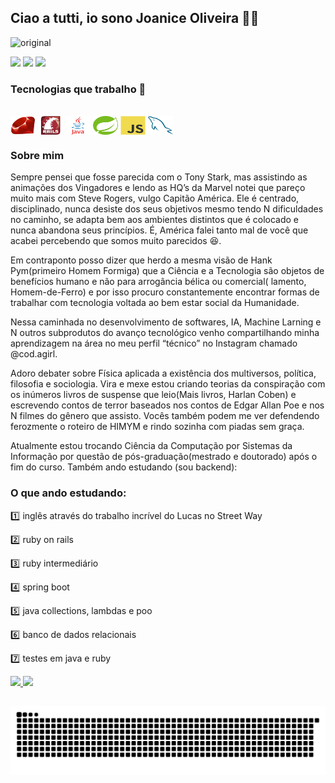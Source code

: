 ## Ciao a tutti, io sono Joanice Oliveira 👩‍💻 

![original](https://user-images.githubusercontent.com/40921734/121716632-a1a90780-cab6-11eb-8ef8-7e1e415c8071.gif)

<div> 
  <a href="https://www.instagram.com/cod.agirl/" target="_blank"><img src="https://img.shields.io/badge/-Instagram-%23E4405F?style=for-the-badge&logo=instagram&logoColor=white" target="_blank"></a>
  <a href = "mailto: jhoaniceoliveira@gmail.com"><img src="https://img.shields.io/badge/-Gmail-%23333?style=for-the-badge&logo=gmail&logoColor=white" target="_blank"></a>
  <a href="https://www.linkedin.com/in/joanice-oliveira-3787b3127/" target="_blank"><img src="https://img.shields.io/badge/-LinkedIn-%230077B5?style=for-the-badge&logo=linkedin&logoColor=white" target="_blank"></a> 
 </div>
 
 ### Tecnologias que trabalho 🤖
<div style="display: inline_block"><br>
  <img align="center" alt="Ruby" height="30" width="40" src="https://github.com/devicons/devicon/blob/master/icons/ruby/ruby-original.svg">
  <img align="center" alt="Rails" height="30" width="40" src="https://github.com/devicons/devicon/blob/master/icons/rails/rails-original-wordmark.svg">
  <img align="center" alt="Java" height="30" width="40" src="https://github.com/devicons/devicon/blob/master/icons/java/java-original-wordmark.svg">
  <img align="center" alt="Spring Boot" height="30" width="40" src="https://github.com/devicons/devicon/blob/master/icons/spring/spring-original.svg">
  <img align="center" alt="JS" height="30" width="40" src="https://github.com/devicons/devicon/blob/master/icons/javascript/javascript-original.svg">
  <img align="center" alt="MySQL" height="30" width="40" src="https://github.com/devicons/devicon/blob/master/icons/mysql/mysql-original.svg">
   
</div>

### Sobre mim
Sempre pensei que fosse parecida com o Tony Stark, mas assistindo as animações dos Vingadores e lendo as HQ’s da Marvel notei que pareço muito mais com Steve Rogers, vulgo Capitão América. Ele é centrado, disciplinado, nunca desiste dos seus objetivos mesmo tendo N dificuldades no caminho, se adapta bem aos ambientes distintos que é colocado e nunca abandona seus princípios. É, América falei tanto mal de você que acabei percebendo que somos muito parecidos 😆.

Em contraponto posso dizer que herdo a mesma visão de Hank Pym(primeiro Homem Formiga) que a Ciência e a Tecnologia são objetos de benefícios humano e não para arrogância bélica ou comercial( lamento, Homem-de-Ferro) e por isso procuro constantemente encontrar formas de trabalhar com tecnologia voltada ao bem estar social da Humanidade.

Nessa caminhada no desenvolvimento de softwares, IA, Machine Larning e N outros subprodutos do avanço tecnológico venho compartilhando minha aprendizagem na área no meu perfil “técnico” no Instagram chamado @cod.agirl.

Adoro debater sobre Física aplicada a existência dos multiversos, política, filosofia e sociologia. Vira e mexe estou criando teorias da conspiração com os inúmeros livros de suspense que leio(Mais livros, Harlan Coben) e escrevendo contos de terror baseados nos contos de Edgar Allan Poe e nos N filmes do gênero que assisto. Vocês também podem me ver defendendo ferozmente o roteiro de HIMYM e rindo sozinha com piadas sem graça.

Atualmente estou trocando Ciência da Computação por Sistemas da Informação por questão de pós-graduação(mestrado e doutorado) após o fim do curso. Também ando estudando (sou backend):

### O que ando estudando:

:one: inglês através do trabalho incrível do Lucas no Street Way

:two: ruby on rails

:three: ruby intermediário

:four: spring boot

:five: java collections, lambdas e poo

:six: banco de dados relacionais

:seven: testes em java e ruby


 <div>
  <a href="https://github.com/SrtaPoe">
  <img height="180em" src="https://github-readme-stats.vercel.app/api?username=srtapoe&show_icons=true&theme=dracula&include_all_commits=true&count_private=true"/>
  <img height="180em" src="https://github-readme-stats.vercel.app/api/top-langs/?username=srtapoe&layout=compact&langs_count=17&theme=dracula"/>
</div>

  
  ##
 


  ![Snake animation](https://github.com/srtapoe/srtapoe/blob/output/github-contribution-grid-snake.svg)
 
 
